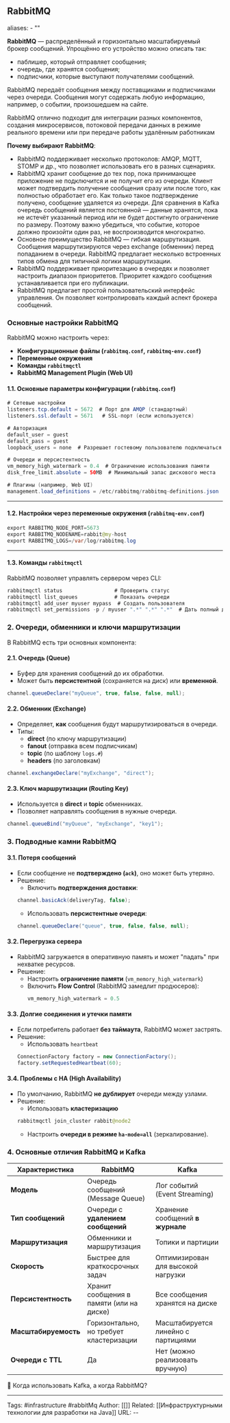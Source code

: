 ## RabbitMQ
aliases: 
	- ""

**RabbitMQ** — распределённый и горизонтально масштабируемый брокер сообщений. Упрощённо его устройство можно описать так:
- паблишер, который отправляет сообщения;
- очередь, где хранятся сообщения;
- подписчики, которые выступают получателями сообщений.

RabbitMQ передаёт сообщения между поставщиками и подписчиками через очереди. Сообщения могут содержать любую информацию, например, о событии, произошедшем на сайте. 

RabbitMQ отлично подходит для интеграции разных компонентов, создания микросервисов, потоковой передачи данных в режиме реального времени или при передаче работы удалённым работникам

**Почему выбирают RabbitMQ**:
- RabbitMQ поддерживает несколько протоколов: AMQP, MQTT, STOMP и др., что позволяет использовать его в разных сценариях.
- RabbitMQ хранит сообщение до тех пор, пока принимающее приложение не подключится и не получит его из очереди. Клиент может подтвердить получение сообщения сразу или после того, как полностью обработает его. Как только такое подтверждение получено, сообщение удаляется из очереди. Для сравнения в Kafka очередь сообщений является постоянной — данные хранятся, пока не истечёт указанный период или не будет достигнуто ограничение по размеру. Поэтому важно убедиться, что событие, которое должно произойти один раз, не воспроизводится многократно. 
- Основное преимущество RabbitMQ — гибкая маршрутизация. Сообщения маршрутизируются через exchange (обменник) перед попаданием в очереди. RabbitMQ предлагает несколько встроенных типов обмена для типичной логики маршрутизации. 
- RabbitMQ поддерживает приоритезацию в очередях и позволяет настроить диапазон приоритетов. Приоритет каждого сообщения устанавливается при его публикации. 
- RabbitMQ предлагает простой пользовательский интерфейс управления. Он позволяет контролировать каждый аспект брокера сообщений.

### Основные настройки RabbitMQ

RabbitMQ можно настроить через:

- **Конфигурационные файлы (`rabbitmq.conf`, `rabbitmq-env.conf`)**
- **Переменные окружения**
- **Команды `rabbitmqctl`**
- **RabbitMQ Management Plugin (Web UI)**

#### 1.1. Основные параметры конфигурации (`rabbitmq.conf`)

``` java
# Сетевые настройки
listeners.tcp.default = 5672  # Порт для AMQP (стандартный)
listeners.ssl.default = 5671   # SSL-порт (если используется)

# Авторизация
default_user = guest
default_pass = guest
loopback_users = none  # Разрешает гостевому пользователю подключаться извне (по умолчанию только localhost)

# Очереди и персистентность
vm_memory_high_watermark = 0.4  # Ограничение использования памяти
disk_free_limit.absolute = 50MB  # Минимальный запас дискового места

# Плагины (например, Web UI)
management.load_definitions = /etc/rabbitmq/rabbitmq-definitions.json
```

---

#### 1.2. Настройки через переменные окружения (`rabbitmq-env.conf`)

``` java
export RABBITMQ_NODE_PORT=5673
export RABBITMQ_NODENAME=rabbit@my-host
export RABBITMQ_LOGS=/var/log/rabbitmq.log

```

---

#### 1.3. Команды `rabbitmqctl`

RabbitMQ позволяет управлять сервером через CLI:

``` java
rabbitmqctl status                 # Проверить статус
rabbitmqctl list_queues            # Показать очереди
rabbitmqctl add_user myuser mypass  # Создать пользователя
rabbitmqctl set_permissions -p / myuser ".*" ".*" ".*"  # Дать полный доступ
```


### 2. Очереди, обменники и ключи маршрутизации
В RabbitMQ есть три основных компонента:
#### 2.1. Очередь (Queue)
- Буфер для хранения сообщений до их обработки.
- Может быть **персистентной** (сохраняется на диск) или **временной**.
``` java
channel.queueDeclare("myQueue", true, false, false, null);
```
#### 2.2. Обменник (Exchange)

- Определяет, **как** сообщения будут маршрутизироваться в очереди.
- Типы:
    - **direct** (по ключу маршрутизации)
    - **fanout** (отправка всем подписчикам)
    - **topic** (по шаблону `logs.#`)
    - **headers** (по заголовкам)

``` java
channel.exchangeDeclare("myExchange", "direct");
```

#### 2.3. Ключ маршрутизации (Routing Key)
- Используется в **direct** и **topic** обменниках.
- Позволяет направлять сообщения в нужные очереди.
``` java
channel.queueBind("myQueue", "myExchange", "key1");
```
### 3. Подводные камни RabbitMQ
#### 3.1. Потеря сообщений
- Если сообщение не **подтверждено (`ack`)**, оно может быть утеряно.
- Решение:
	- Включить **подтверждения доставки**:
	``` java
	channel.basicAck(deliveryTag, false);
	```
	- Использовать **персистентные очереди**:
	``` java
	channel.queueDeclare("queue", true, false, false, null);
	```
#### 3.2. Перегрузка сервера
- RabbitMQ загружается в оперативную память и может "падать" при нехватке ресурсов.
- Решение:
    - Настроить **ограничение памяти** (`vm_memory_high_watermark`)
    - Включить **Flow Control** (RabbitMQ замедлит продюсеров):
        ``` java
        vm_memory_high_watermark = 0.5
		```
#### 3.3. Долгие соединения и утечки памяти
 - Если потребитель работает **без таймаута**, RabbitMQ может застрять.
 - Решение:
	 - Использовать `heartbeat`
	``` java
	ConnectionFactory factory = new ConnectionFactory();
	factory.setRequestedHeartbeat(60);
	```

#### 3.4. Проблемы с HA (High Availability)
- По умолчанию, RabbitMQ **не дублирует** очереди между узлами.
- Решение:
    - Использовать **кластеризацию**
	``` java
	rabbitmqctl join_cluster rabbit@node2
	```
	- Настроить **очереди в режиме `ha-mode=all`** (зеркалирование). 

### 4. Основные отличия RabbitMQ и Kafka
| Характеристика       | RabbitMQ                                 | Kafka                               |
| -------------------- | ---------------------------------------- | ----------------------------------- |
| **Модель**           | Очередь сообщений (Message Queue)        | Лог событий (Event Streaming)       |
| **Тип сообщений**    | Очереди с **удалением сообщений**        | Хранение сообщений **в журнале**    |
| **Маршрутизация**    | Обменники и маршрутизация                | Топики и партиции                   |
| **Скорость**         | Быстрее для краткосрочных задач          | Оптимизирован для высокой нагрузки  |
| **Персистентность**  | Хранит сообщения в памяти (или на диске) | Все сообщения хранятся на диске     |
| **Масштабируемость** | Горизонтально, но требует кластеризации  | Масштабируется линейно с партициями |
| **Очереди с TTL**    | Да                                       | Нет (можно реализовать вручную)     |
🔹 Когда использовать Kafka, а когда RabbitMQ?


---
Tags: #infrastructure #rabbitMq
Author: [[]]
Related: [[Инфраструктурными технологии для разработки на Java]]
URL: -- 